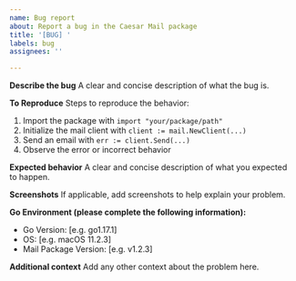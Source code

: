 ```yaml
---
name: Bug report
about: Report a bug in the Caesar Mail package
title: '[BUG] '
labels: bug
assignees: ''

---
```


**Describe the bug**
A clear and concise description of what the bug is.

**To Reproduce**
Steps to reproduce the behavior:
1. Import the package with `import "your/package/path"`
2. Initialize the mail client with `client := mail.NewClient(...)`
3. Send an email with `err := client.Send(...)`
4. Observe the error or incorrect behavior

**Expected behavior**
A clear and concise description of what you expected to happen.

**Screenshots**
If applicable, add screenshots to help explain your problem.

**Go Environment (please complete the following information):**
 - Go Version: [e.g. go1.17.1]
 - OS: [e.g. macOS 11.2.3]
 - Mail Package Version: [e.g. v1.2.3]

**Additional context**
Add any other context about the problem here.
